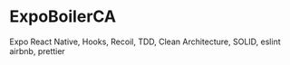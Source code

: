 # ExpoBoilerCA
 Expo React Native, Hooks, Recoil, TDD, Clean Architecture, SOLID, eslint airbnb, prettier
